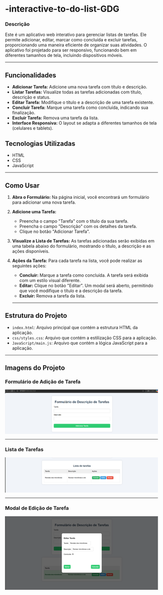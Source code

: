 # -interactive-to-do-list-GDG

### Descrição

Este é um aplicativo web interativo para gerenciar listas de tarefas. Ele permite adicionar, editar, marcar como concluída e excluir tarefas, proporcionando uma maneira eficiente de organizar suas atividades. O aplicativo foi projetado para ser responsivo, funcionando bem em diferentes tamanhos de tela, incluindo dispositivos móveis.

---

## Funcionalidades

- **Adicionar Tarefa:** Adicione uma nova tarefa com título e descrição.
- **Listar Tarefas:** Visualize todas as tarefas adicionadas com título, descrição e status.
- **Editar Tarefa:** Modifique o título e a descrição de uma tarefa existente.
- **Concluir Tarefa:** Marque uma tarefa como concluída, indicando sua finalização.
- **Excluir Tarefa:** Remova uma tarefa da lista.
- **Interface Responsiva:** O layout se adapta a diferentes tamanhos de tela (celulares e tablets).

## Tecnologias Utilizadas

- HTML
- CSS
- JavaScript

---

## Como Usar

1.  **Abra o Formulário:** Na página inicial, você encontrará um formulário para adicionar uma nova tarefa.
2.  **Adicione uma Tarefa:**
    - Preencha o campo "Tarefa" com o título da sua tarefa.
    - Preencha o campo "Descrição" com os detalhes da tarefa.
    - Clique no botão "Adicionar Tarefa".
3.  **Visualize a Lista de Tarefas:** As tarefas adicionadas serão exibidas em uma tabela abaixo do formulário, mostrando o título, a descrição e as ações disponíveis.
4.  **Ações da Tarefa:** Para cada tarefa na lista, você pode realizar as seguintes ações:

    - **Concluir:** Marque a tarefa como concluída. A tarefa será exibida com um estilo visual diferente.
    - **Editar:** Clique no botão "Editar". Um modal será aberto, permitindo que você modifique o título e a descrição da tarefa.
    - **Excluir:** Remova a tarefa da lista.

    ***

## Estrutura do Projeto

- `index.html`: Arquivo principal que contém a estrutura HTML da aplicação.
- `css/styles.css`: Arquivo que contém a estilização CSS para a aplicação.
- `JavaScript/main.js`: Arquivo que contém a lógica JavaScript para a aplicação.

---

## Imagens do Projeto

### Formulário de Adição de Tarefa

![Formulario](./images/Foemulário.png)

---

### Lista de Tarefas

![Tabela de Tarefas](./images/Tabela%20da%20Tarefas.png)

---

### Modal de Edição de Tarefa

![Modal de edição](./images/Captura%20de%20tela%202025-04-25%20211213.png)